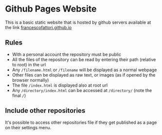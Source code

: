 # Github Pages Website
This is a basic static website that is hosted by github servers available at the link [francescofattori.github.io](https://francescofattori.github.io)

## Rules
* With a personal account the repository must be public
* All the files of the repository can be read by entering their path (relative to root) in the url
* Any `/filename.html` or `/filename` will be displayed as a normal webpage
* Other files can be displayed as raw text, or images (as if opened by the browser normally)
* The file `/index.html` is displayed also at root url
* Any `/directory/index.html` can be accessed at `/directory/` (note the final `/`)

## Include other repositories
It's possible to access other repositories file if they get published as a page on their settings menu.
